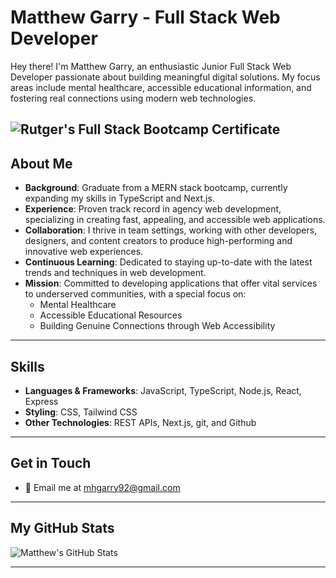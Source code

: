 # Matthew Garry - Full Stack Web Developer

Hey there! I'm Matthew Garry, an enthusiastic Junior Full Stack Web Developer passionate about building meaningful digital solutions. My focus areas include mental healthcare, accessible educational information, and fostering real connections using modern web technologies.

![Rutger's Full Stack Bootcamp Certificate](https://api.accredible.com/v1/frontend/credential_website_embed_image/badge/74664196)
---

## About Me
- **Background**: Graduate from a MERN stack bootcamp, currently expanding my skills in TypeScript and Next.js.
- **Experience**: Proven track record in agency web development, specializing in creating fast, appealing, and accessible web applications.
- **Collaboration**: I thrive in team settings, working with other developers, designers, and content creators to produce high-performing and innovative web experiences.
- **Continuous Learning**: Dedicated to staying up-to-date with the latest trends and techniques in web development.
- **Mission**: Committed to developing applications that offer vital services to underserved communities, with a special focus on:
  - Mental Healthcare
  - Accessible Educational Resources
  - Building Genuine Connections through Web Accessibility

---

## Skills
- **Languages & Frameworks**: JavaScript, TypeScript, Node.js, React, Express
- **Styling**: CSS, Tailwind CSS
- **Other Technologies**: REST APIs, Next.js, git, and Github

---

## Get in Touch
- 📧 Email me at [mhgarry92@gmail.com](mailto:mhgarry92@gmail.com)

---

## My GitHub Stats

![Matthew's GitHub Stats](https://github-readme-stats.vercel.app/api?username=mhgarry&show_icons=true&theme=synthwave)

---
